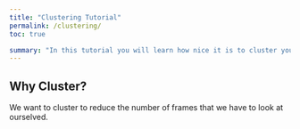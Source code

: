 ```yaml
---
title: "Clustering Tutorial"
permalink: /clustering/
toc: true

summary: "In this tutorial you will learn how nice it is to cluster your trajectories"
---
```


## Why Cluster?

We want to cluster to reduce the number of frames that we have to look at ourselved.
